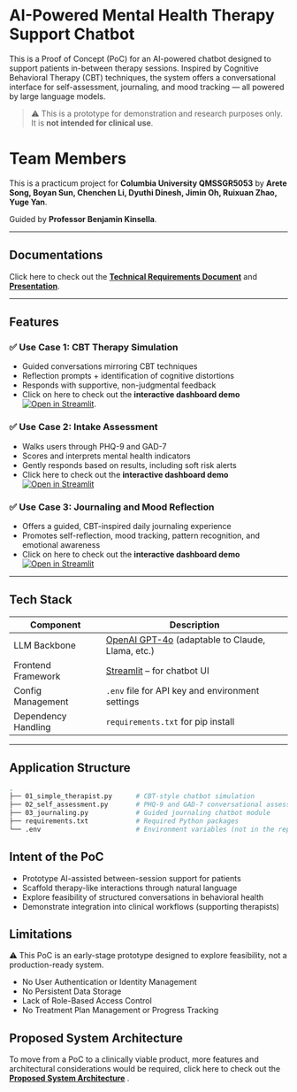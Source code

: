 # AI-Powered Mental Health Therapy Support Chatbot

This is a Proof of Concept (PoC) for an AI-powered chatbot designed to support patients in-between therapy sessions. Inspired by Cognitive Behavioral Therapy (CBT) techniques, the system offers a conversational interface for self-assessment, journaling, and mood tracking — all powered by large language models.

> ⚠️ This is a prototype for demonstration and research purposes only. It is **not intended for clinical use**.

# Team Members
This is a practicum project for **Columbia University QMSSGR5053** by **Arete Song, Boyan Sun, Chenchen Li, Dyuthi Dinesh, Jimin Oh, Ruixuan Zhao, Yuge Yan**.  

Guided by **Professor Benjamin Kinsella**.

---
## Documentations
Click here to check out the [**Technical Requirements Document**](Documents/Technical_Requirements_Document.pdf/) and [**Presentation**](Documents/LLM_Therapy_Companion.pdf/).

---
## Features

### ✅ Use Case 1: CBT Therapy Simulation  
- Guided conversations mirroring CBT techniques
- Reflection prompts + identification of cognitive distortions
- Responds with supportive, non-judgmental feedback
- Click on here to check out the **interactive dashboard demo** [![Open in Streamlit](https://static.streamlit.io/badges/streamlit_badge_black_white.svg)](https://01simpletherapistpy-ge5dpxndetvtwf5iazhr4n.streamlit.app/).

### ✅ Use Case 2: Intake Assessment  
- Walks users through PHQ-9 and GAD-7  
- Scores and interprets mental health indicators  
- Gently responds based on results, including soft risk alerts
- Click here to check out the **interactive dashboard demo** [![Open in Streamlit](https://static.streamlit.io/badges/streamlit_badge_black_white.svg)](https://02intakeselfassessmentpy-4ymcdbzvuzghxhhaskfpxk.streamlit.app/)

### ✅ Use Case 3: Journaling and Mood Reflection  
- Offers a guided, CBT-inspired daily journaling experience  
- Promotes self-reflection, mood tracking, pattern recognition, and emotional awareness
- Click on here to check out the **interactive dashboard demo** [![Open in Streamlit](https://static.streamlit.io/badges/streamlit_badge_black_white.svg)](https://03journaling.streamlit.app/)

---

## Tech Stack

| Component               | Description                                        |
|-------------------------|----------------------------------------------------|
| LLM Backbone          | [OpenAI GPT-4o](https://openai.com/research/gpt-4o-system-card) (adaptable to Claude, Llama, etc.) |
| Frontend Framework    | [Streamlit](https://streamlit.io) – for chatbot UI |
| Config Management     | `.env` file for API key and environment settings   |
| Dependency Handling   | `requirements.txt` for pip install                 |

---

## Application Structure

```bash
.
├── 01_simple_therapist.py      # CBT-style chatbot simulation
├── 02_self_assessment.py       # PHQ-9 and GAD-7 conversational assessment
├── 03_journaling.py            # Guided journaling chatbot module
├── requirements.txt            # Required Python packages
└── .env                        # Environment variables (not in the repo)
```

## Intent of the PoC
- Prototype AI-assisted between-session support for patients
- Scaffold therapy-like interactions through natural language
- Explore feasibility of structured conversations in behavioral health
- Demonstrate integration into clinical workflows (supporting therapists)

## Limitations
⚠️ This PoC is an early-stage prototype designed to explore feasibility, not a production-ready system.
- No User Authentication or Identity Management
- No Persistent Data Storage
- Lack of Role-Based Access Control
- No Treatment Plan Management or Progress Tracking

## Proposed System Architecture
To move from a PoC to a clinically viable product, more features and architectural considerations would be required, click here to check out the [**Proposed System Architecture**](Proposed_System_Architecture/) .

